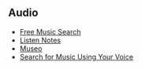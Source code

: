 ## Audio
- [Free Music Search](http://musgle.com/)
- [Listen Notes](https://www.listennotes.com/)
- [Museo](https://museo.app/)
- [Search for Music Using Your Voice](https://www.midomi.com/)
